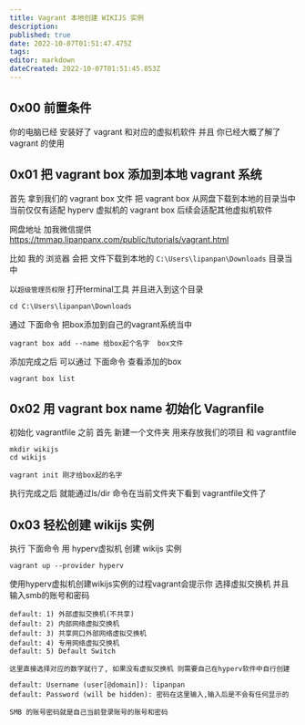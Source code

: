```yaml
---
title: Vagrant 本地创建 WIKIJS 实例
description: 
published: true
date: 2022-10-07T01:51:47.475Z
tags: 
editor: markdown
dateCreated: 2022-10-07T01:51:45.853Z
---
```


## 0x00 前置条件
你的电脑已经 安装好了 vagrant 和对应的虚拟机软件
并且 你已经大概了解了vagrant 的使用 


## 0x01 把 vagrant box 添加到本地 vagrant 系统

首先 拿到我们的 vagrant box 文件
把 vagrant box 从网盘下载到本地的目录当中
当前仅仅有适配 hyperv 虚拟机的 vagrant box 后续会适配其他虚拟机软件

网盘地址 加我微信提供 https://tmmap.lipanpanx.com/public/tutorials/vagrant.html 



比如 我的 浏览器 会把 文件下载到本地的 `C:\Users\lipanpan\Downloads` 目录当中

以`超级管理员权限` 打开terminal工具 并且进入到这个目录 
```
cd C:\Users\lipanpan\Downloads
```
通过 下面命令 把box添加到自己的vagrant系统当中
```
vagrant box add --name 给box起个名字  box文件
```

添加完成之后 可以通过 下面命令 查看添加的box 
```
vagrant box list
```

## 0x02 用 vagrant box name 初始化 Vagranfile
初始化 vagrantfile 之前 首先 新建一个文件夹 用来存放我们的项目 和 vagrantfile 

```
mkdir wikijs
cd wikijs

vagrant init 刚才给box起的名字
```
执行完成之后 就能通过ls/dir 命令在当前文件夹下看到 vagrantfile文件了 

## 0x03 轻松创建 wikijs 实例 

执行 下面命令 用 hyperv虚拟机 创建 wikijs 实例 

```
vagrant up --provider hyperv 
```

使用hyperv虚拟机创建wikijs实例的过程vagrant会提示你 选择虚拟交换机 并且输入smb的账号和密码

```
default: 1) 外部虚拟交换机(不共享)
default: 2) 内部网络虚拟交换机
default: 3) 共享网口外部网络虚拟交换机
default: 4) 专用网络虚拟交换机
default: 5) Default Switch
    
这里直接选择对应的数字就行了, 如果没有虚拟交换机 则需要自己在hyperv软件中自行创建
```

```
default: Username (user[@domain]): lipanpan
default: Password (will be hidden): 密码在这里输入,输入后是不会有任何显示的
		
SMB 的账号密码就是自己当前登录账号的账号和密码 
```








